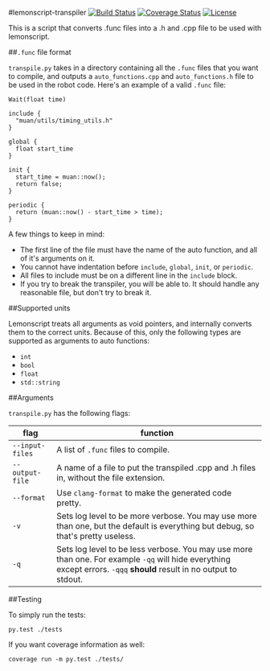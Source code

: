 #lemonscript-transpiler [![Build Status](https://travis-ci.org/WesleyAC/lemonscript-transpiler.svg)](https://travis-ci.org/WesleyAC/lemonscript-transpiler) [![Coverage Status](https://coveralls.io/repos/github/WesleyAC/lemonscript-transpiler/badge.svg?branch=master)](https://coveralls.io/github/WesleyAC/lemonscript-transpiler?branch=master) [![License](https://img.shields.io/badge/license-MIT-blue.svg)](LICENSE.md)

This is a script that converts .func files into a .h and .cpp file to be used with lemonscript.

##`.func` file format

`transpile.py` takes in a directory containing all the `.func` files that you want to compile, and outputs a `auto_functions.cpp` and `auto_functions.h` file to be used in the robot code. Here's an example of a valid `.func` file:

```
Wait(float time)

include {
  "muan/utils/timing_utils.h"
}

global {
  float start_time
}

init {
  start_time = muan::now();
  return false;
}

periodic {
  return (muan::now() - start_time > time);
}
```

A few things to keep in mind:

* The first line of the file must have the name of the auto function, and all of it's arguments on it.
* You cannot have indentation before `include`, `global`, `init`, or `periodic`.
* All files to include must be on a different line in the `include` block.
* If you try to break the transpiler, you will be able to. It should handle any reasonable file, but don't try to break it.

##Supported units

Lemonscript treats all arguments as void pointers, and internally converts them to the correct units. Because of this, only the following types are supported as arguments to auto functions:

* `int`
* `bool`
* `float`
* `std::string`

##Arguments

`transpile.py` has the following flags:

| flag            | function |
| --------------- | -------- |
| `--input-files` | A list of `.func` files to compile. |
| `--output-file` | A name of a file to put the transpiled .cpp and .h files in, without the file extension. |
| `--format`      | Use `clang-format` to make the generated code pretty. |
| `-v`            | Sets log level to be more verbose. You may use more than one, but the default is everything but debug, so that's pretty useless. |
| `-q`            | Sets log level to be less verbose. You may use more than one. For example `-qq` will hide everything except errors. `-qqq` **should** result in no output to stdout. |

##Testing

To simply run the tests:

```
py.test ./tests
```

If you want coverage information as well:

```
coverage run -m py.test ./tests/
```
